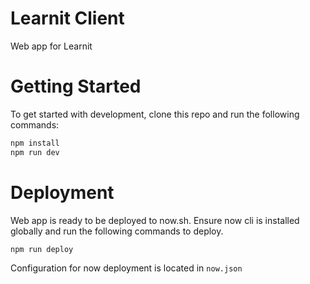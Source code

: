 # Learnit Client
Web app for Learnit

# Getting Started
To get started with development, clone this repo and run the following commands:
```bash
npm install
npm run dev
```
# Deployment
Web app is ready to be deployed to now.sh. Ensure now cli is installed globally and run the following commands to deploy.
```bash
npm run deploy
```
Configuration for now deployment is located in `now.json`
